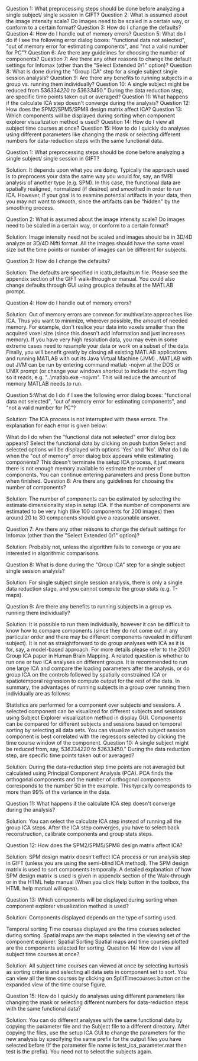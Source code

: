 Question 1: What preprocessing steps should be done before analyzing a single subject/ single session in GIFT?
Question 2: What is assumed about the image intensity scale? Do images need to be scaled in a certain way, or conform to a certain format?
Question 3: How do I change the defaults?
Question 4: How do I handle out of memory errors?
Question 5: What do I do if I see the following error dialog boxes: "functional data not selected", "out of memory error for estimating components", and "not a valid number for PC"?
Question 6: Are there any guidelines for choosing the number of components?
Question 7: Are there any other reasons to change the default settings for Infomax (other than the "Select Extended 0/1" option)?
Question 8: What is done during the "Group ICA" step for a single subject single session analysis?
Question 9: Are there any benefits to running subjects in a group vs. running them individually?
Question 10: A single subject might be reduced from 53*63*34*220 to 53*63*34*50." During the data reduction step, are specific time points taken out or averaged?
Question 11: What happens if the calculate ICA step doesn't converge during the analysis?
Question 12: How does the SPM2/SPM5/SPM8 design matrix affect ICA?
Question 13: Which components will be displayed during sorting when component explorer visualization method is used?
Question 14: How do I view all subject time courses at once?
Question 15: How to do I quickly do analyses using different parameters like changing the mask or selecting different numbers for data-reduction steps with the same functional data.


Question 1: What preprocessing steps should be done before analyzing a single subject/ single session in GIFT?

Solution: It depends upon what you are doing. Typically the approach used is to preprocess your data the same way you would for, say, an fMRI analysis of another type (e.g. SPM). In this case, the functional data are spatially realigned,  normalized (if desired) and smoothed in order to run ICA. However, if your goal is to examine potential artifacts in your data, then you may not want to smooth, since the artifacts can be "hidden" by the smoothing process.

Question 2: What is assumed about the image intensity scale? Do images need to be scaled in a certain way, or conform to a certain format?

Solution: Image intensity need not be scaled and images should be in 3D/4D analyze or 3D/4D Nifti format. All the images should have the same voxel size but the time points or number of images can be different for subjects.

Question 3: How do I change the defaults?

Solution: The defaults are specified in icatb_defaults.m file. Please see the appendix section of the GIFT walk-through or manual. You could also change defaults through GUI using groupica defaults at the MATLAB prompt.

Question 4: How do I handle out of memory errors?

Solution: Out of memory errors are common for multivariate approaches like ICA. Thus you want to minimize, wherever possible, the amount of needed memory. For example, don't reslice your data into voxels smaller than the acquired voxel size (since this doesn't add information and just increases memory). If you have very high resolution data, you may even in some extreme cases need to resample your data or work on a subset of the data. Finally, you will benefit greatly by closing all existing MATLAB applications and running MATLAB with out its Java Virtual Machine (JVM) . MATLAB with out JVM can be run by entering command matlab -nojvm at the DOS or UNIX prompt (or change your windows shortcut to include the -nojvm flag so it reads, e.g. "..\matlab.exe -nojvm". This will reduce the amount of memory MATLAB needs to run.

Question 5:What do I do if I see the following error dialog boxes: "functional data not selected", "out of memory error for estimating components", and "not a valid number for PC"?

Solution: The ICA process is not interrupted with these errors. The explanation for each error is given below:

What do I do when the "functional data not selected" error dialog box appears?
Select the functional data by clicking on push button Select and selected options will be displayed with options 'Yes' and 'No'.
What do I do when the "out of memory" error dialog box appears while estimating components?
This doesn't terminate the setup ICA process, it just means there is not enough memory available to estimate the number of components. You can continue entering parameters and press Done button when finished.
Question 6: Are there any guidelines for choosing the number of components?

Solution: The number of components can be estimated by selecting the estimate dimensionality step in setup ICA. If the number of components are estimated to be very high (like 100 components for 200 images) then around 20 to 30 components should give a reasonable answer.

Question 7: Are there any other reasons to change the default settings for Infomax (other than the "Select Extended 0/1" option)?

Solution: Probably not, unless the algorithm fails to converge or you are interested in algorithmic comparisons.

Question 8: What is done during the "Group ICA" step for a single subject single session analysis?

Solution: For single subject single session analysis, there is only a single data reduction stage, and you cannot compute the group stats (e.g. T-maps).

Question 9: Are there any benefits to running subjects in a group vs. running them individually?

Solution: It is possible to run them individually, however it can be difficult to know how to compare components (since they do not come out in any particular order and there may be different components revealed in different subject). It is not as straightforward to do group analyses with ICA as it is for, say, a model-based approach. For more details please refer to the 2001 Group ICA paper in Human Brain Mapping. A related question is whether to run one or two ICA analyses on different groups. It is recommended to run one large ICA and compare the loading parameters after the analysis, or do group ICA on the controls followed by spatially constrained ICA or spatiotemporal regression to compute output for the rest of the data. In summary, the advantages of running subjects in a group over running them individually are as follows:

Statistics are performed for a component over subjects and sessions.
A selected component can be visualized for different subjects and sessions using Subject Explorer visualization method in display GUI.
Components can be compared for different subjects and sessions based on temporal sorting by selecting all data sets. You can visualize which subject session component is best correlated with the regressors selected by clicking the time course window of the component.
Question 10: A single subject might be reduced from, say, 53*63*34*220 to 53*63*34*50." During the data reduction step, are specific time points taken out or averaged?

Solution: During the data-reduction step time points are not averaged but calculated using Principal Component Analysis (PCA). PCA finds the orthogonal components and the number of orthogonal components corresponds to the number 50 in the example. This typically corresponds to more than 99% of the variance in the data.

Question 11: What happens if the calculate ICA step doesn't converge during the analysis?

Solution: You can select the calculate ICA step instead of running all the group ICA steps. After the ICA step converges, you have to select back reconstruction, calibrate components and group stats steps.

Question 12: How does the SPM2/SPM5/SPM8 design matrix affect ICA?

Solution: SPM design matrix doesn't effect ICA process or run analysis step in GIFT (unless you are using the semi-blind ICA method). The SPM design matrix is used to sort components temporally. A detailed explanation of how SPM design matrix is used is given in appendix section of the Walk-through or in the HTML help manual (When you click Help button in the toolbox, the HTML help manual will open).

Question 13: Which components will be displayed during sorting when component explorer visualization method is used?

Solution: Components displayed depends on the type of sorting used.
 
Temporal sorting
Time courses displayed are the time courses selected during sorting. Spatial maps are the maps selected in the viewing set of the component explorer.
Spatial Sorting
Spatial maps and time courses plotted are the components selected for sorting.
Question 14: How do I view all subject time courses at once?

Solution: All subject time courses can viewed at once by selecting kurtosis as sorting criteria and selecting all data sets in component set to sort. You can view all the time courses by clicking on SplitTimecourses button on the expanded view of the time course figure.

Question 15: How do I quickly do analyses using different parameters like changing the mask or selecting different numbers for data-reduction steps with the same functional data?

Solution: You can do different analyses with the same functional data by copying the parameter file and the Subject file to a different directory. After copying the files, use the setup ICA GUI to change the parameters for the new analysis by specifying the same prefix for the output files you have selected before (If the parameter file name is test_ica_parameter.mat then test is the prefix). You need not to select the subjects again.
